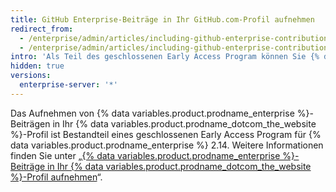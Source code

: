 ```yaml
---
title: GitHub Enterprise-Beiträge in Ihr GitHub.com-Profil aufnehmen
redirect_from:
  - /enterprise/admin/articles/including-github-enterprise-contributions-in-your-github-com-profile
  - /enterprise/admin/articles/including-github-enterprise-contributions-in-your-githubcom-profile
intro: 'Als Teil des geschlossenen Early Access Program können Sie {% data variables.product.product_location_enterprise %} mit {% data variables.product.prodname_dotcom_the_website %} verbinden und Endbenutzern ermöglichen, Beiträge von {% data variables.product.product_location_enterprise %} an ihre {% data variables.product.prodname_dotcom_the_website %}-Profile zu senden.'
hidden: true
versions:
  enterprise-server: '*'
---
```


Das Aufnehmen von {% data variables.product.prodname_enterprise %}-Beiträgen in Ihr {% data variables.product.prodname_dotcom_the_website %}-Profil ist Bestandteil eines geschlossenen Early Access Program für {% data variables.product.prodname_enterprise %} 2.14. Weitere Informationen finden Sie unter „[{% data variables.product.prodname_enterprise %}-Beiträge in Ihr {% data variables.product.prodname_dotcom_the_website %}-Profil aufnehmen](/enterprise/2.14/admin/hidden/including-github-enterprise-contributions-in-your-github-com-profile/)“.
